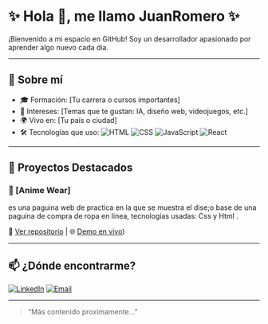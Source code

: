 

# ✨ Hola 👋, me llamo JuanRomero ✨

¡Bienvenido a mi espacio en GitHub! Soy un desarrollador apasionado por aprender algo nuevo cada dia.

---

## 🚀 Sobre mí

- 🎓 Formación: [Tu carrera o cursos importantes]
- 🧠 Intereses: [Temas que te gustan: IA, diseño web, videojuegos, etc.]
- 🌍 Vivo en: [Tu país o ciudad]
- 🛠️ Tecnologías que uso:
  ![HTML](https://img.shields.io/badge/-HTML5-E34F26?style=flat-square&logo=html5&logoColor=white)
  ![CSS](https://img.shields.io/badge/-CSS3-1572B6?style=flat-square&logo=css3)
  ![JavaScript](https://img.shields.io/badge/-JavaScript-F7DF1E?style=flat-square&logo=javascript&logoColor=black)
  ![React](https://img.shields.io/badge/-React-20232A?style=flat-square&logo=react)

---

## 📂 Proyectos Destacados

### 🌟 [Anime Wear]
es una paguina web de practica en la que se muestra el dise;o base de una paguina de compra de ropa en linea, tecnologias usadas: Css y Html .

🔗 [Ver repositorio](https://github.com/JuanRomer0/ProyectoLimpioHTML) | 🌐 [Demo en vivo](https://tiendaropaanimewear.netlify.app/))

---

## 📫 ¿Dónde encontrarme?

[![LinkedIn](https://img.shields.io/badge/-LinkedIn-0077B5?style=flat-square&logo=linkedin&logoColor=white)](https://www.linkedin.com/in/juan-sebastian-romero-cepeda-7944ba339/)
[![Email](https://img.shields.io/badge/-Email-EA4335?style=flat-square&logo=gmail&logoColor=white)]()


---

> “Más contenido proximamente...”  
